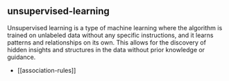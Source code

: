 ## unsupervised-learning
Unsupervised learning is a type of machine learning where the algorithm is trained on unlabeled data without any specific instructions, and it learns patterns and relationships on its own. This allows for the discovery of hidden insights and structures in the data without prior knowledge or guidance.


- [[association-rules]]
